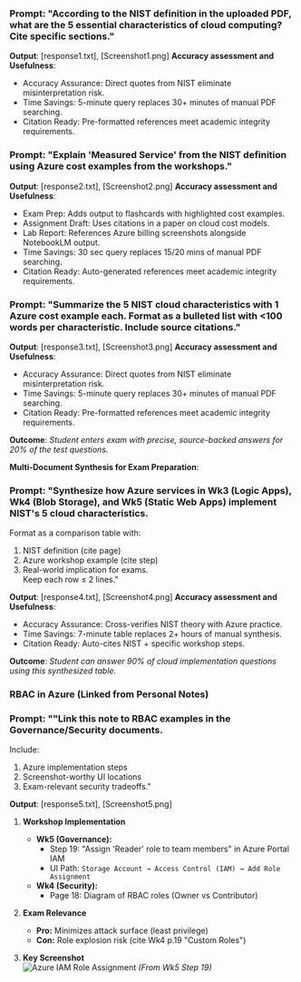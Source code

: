 ### Prompt: "According to the NIST definition in the uploaded PDF, what are the 5 essential characteristics of cloud computing? Cite specific sections."

**Output**: [response1.txt], [Screenshot1.png]
**Accuracy assessment and Usefulness**:

- Accuracy Assurance: Direct quotes from NIST eliminate misinterpretation risk.
- Time Savings: 5-minute query replaces 30+ minutes of manual PDF searching.
- Citation Ready: Pre-formatted references meet academic integrity requirements.


### Prompt: "Explain 'Measured Service' from the NIST definition using Azure cost examples from the workshops."

**Output**: [response2.txt], [Screenshot2.png]
**Accuracy assessment and Usefulness**:

- Exam Prep: Adds output to flashcards with highlighted cost examples.
- Assignment Draft: Uses citations in a paper on cloud cost models.
- Lab Report: References Azure billing screenshots alongside NotebookLM output.
- Time Savings: 30 sec query replaces 15/20 mins of manual PDF searching.
- Citation Ready: Auto-generated references meet academic integrity requirements.


### Prompt: "Summarize the 5 NIST cloud characteristics with 1 Azure cost example each. Format as a bulleted list with <100 words per characteristic. Include source citations."

**Output**: [response3.txt], [Screenshot3.png]
**Accuracy assessment and Usefulness**:

- Accuracy Assurance: Direct quotes from NIST eliminate misinterpretation risk.
- Time Savings: 5-minute query replaces 30+ minutes of manual PDF searching.
- Citation Ready: Pre-formatted references meet academic integrity requirements.

**Outcome**:
*Student enters exam with precise, source-backed answers for 20% of the test questions.*

**Multi-Document Synthesis for Exam Preparation**:
### Prompt: "Synthesize how Azure services in Wk3 (Logic Apps), Wk4 (Blob Storage), and Wk5 (Static Web Apps) implement NIST's 5 cloud characteristics.  
Format as a comparison table with:  
1. NIST definition (cite page)  
2. Azure workshop example (cite step)  
3. Real-world implication for exams.  
Keep each row ≤ 2 lines." 

**Output**: [response4.txt], [Screenshot4.png]
**Accuracy assessment and Usefulness**:

- Accuracy Assurance: Cross-verifies NIST theory with Azure practice.
- Time Savings: 7-minute table replaces 2+ hours of manual synthesis.
- Citation Ready: Auto-cites NIST + specific workshop steps.

**Outcome**:
*Student can answer 90% of cloud implementation questions using this synthesized table.*


### **RBAC in Azure (Linked from Personal Notes)**  

### Prompt: ""Link this note to RBAC examples in the Governance/Security documents.  
Include:  
1. Azure implementation steps  
2. Screenshot-worthy UI locations  
3. Exam-relevant security tradeoffs."

**Output**: [response5.txt], [Screenshot5.png]

1. **Workshop Implementation**  
   - **Wk5 (Governance):**  
     - Step 19: "Assign 'Reader' role to team members" in Azure Portal IAM  
     - UI Path: `Storage Account → Access Control (IAM) → Add Role Assignment`  
   - **Wk4 (Security):**  
     - Page 18: Diagram of RBAC roles (Owner vs Contributor)  

2. **Exam Relevance**  
   - **Pro:** Minimizes attack surface (least privilege)  
   - **Con:** Role explosion risk (cite Wk4 p.19 "Custom Roles")  

3. **Key Screenshot**  
   ![Azure IAM Role Assignment](link-to-workshop-image) *(From Wk5 Step 19)*  

